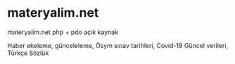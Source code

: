 # materyalim.net
materyalim.net php + pdo açık kaynak 

Haber ekeleme, günceleleme,
Ösym sınav tarihleri,
Covid-19 Güncel verileri,
Türkçe Sözlük
